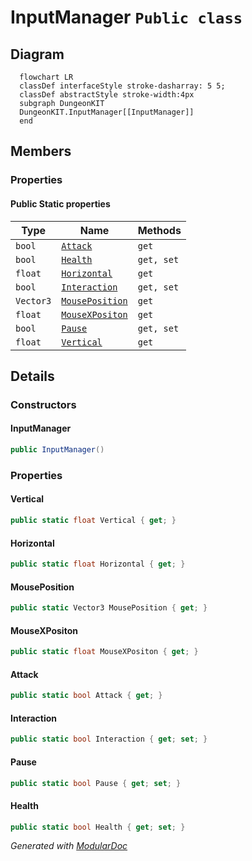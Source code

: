 # InputManager `Public class`

## Diagram
```mermaid
  flowchart LR
  classDef interfaceStyle stroke-dasharray: 5 5;
  classDef abstractStyle stroke-width:4px
  subgraph DungeonKIT
  DungeonKIT.InputManager[[InputManager]]
  end
```

## Members
### Properties
#### Public Static properties
| Type | Name | Methods |
| --- | --- | --- |
| `bool` | [`Attack`](#attack) | `get` |
| `bool` | [`Health`](#health) | `get, set` |
| `float` | [`Horizontal`](#horizontal) | `get` |
| `bool` | [`Interaction`](#interaction) | `get, set` |
| `Vector3` | [`MousePosition`](#mouseposition) | `get` |
| `float` | [`MouseXPositon`](#mousexpositon) | `get` |
| `bool` | [`Pause`](#pause) | `get, set` |
| `float` | [`Vertical`](#vertical) | `get` |

## Details
### Constructors
#### InputManager
```csharp
public InputManager()
```

### Properties
#### Vertical
```csharp
public static float Vertical { get; }
```

#### Horizontal
```csharp
public static float Horizontal { get; }
```

#### MousePosition
```csharp
public static Vector3 MousePosition { get; }
```

#### MouseXPositon
```csharp
public static float MouseXPositon { get; }
```

#### Attack
```csharp
public static bool Attack { get; }
```

#### Interaction
```csharp
public static bool Interaction { get; set; }
```

#### Pause
```csharp
public static bool Pause { get; set; }
```

#### Health
```csharp
public static bool Health { get; set; }
```

*Generated with* [*ModularDoc*](https://github.com/hailstorm75/ModularDoc)
